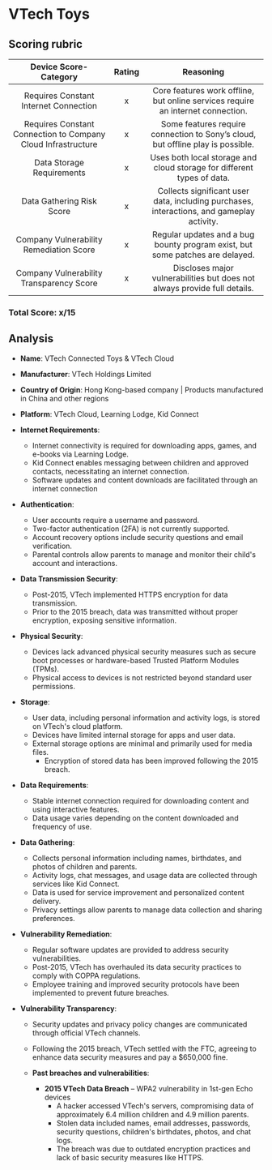 # VTech Toys

## Scoring rubric
| Device Score-Category |  Rating | Reasoning | 
| :---: | :---: | :---: | 
| Requires Constant Internet Connection | x | Core features work offline, but online services require an internet connection. |
| Requires Constant Connection to Company Cloud Infrastructure | x | Some features require connection to Sony’s cloud, but offline play is possible. |
| Data Storage Requirements | x | Uses both local storage and cloud storage for different types of data. |
| Data Gathering Risk Score | x | Collects significant user data, including purchases, interactions, and gameplay activity. |
| Company Vulnerability Remediation Score | x | Regular updates and a bug bounty program exist, but some patches are delayed. |
| Company Vulnerability Transparency Score | x | Discloses major vulnerabilities but does not always provide full details. | 

### Total Score: x/15

## Analysis  
- **Name**: VTech Connected Toys & VTech Cloud
- **Manufacturer**: VTech Holdings Limited
- **Country of Origin**: Hong Kong-based company | Products manufactured in China and other regions
- **Platform**: VTech Cloud, Learning Lodge, Kid Connect​

- **Internet Requirements**:  
    - Internet connectivity is required for downloading apps, games, and e-books via Learning Lodge.
    - Kid Connect enables messaging between children and approved contacts, necessitating an internet connection.
    - Software updates and content downloads are facilitated through an internet connection

- **Authentication**:  
    - User accounts require a username and password.
    - Two-factor authentication (2FA) is not currently supported.
    - Account recovery options include security questions and email verification.
    - Parental controls allow parents to manage and monitor their child's account and interactions.

- **Data Transmission Security**:  
    - Post-2015, VTech implemented HTTPS encryption for data transmission.
    - Prior to the 2015 breach, data was transmitted without proper encryption, exposing sensitive information.​

- **Physical Security**:  
    - Devices lack advanced physical security measures such as secure boot processes or hardware-based Trusted Platform Modules (TPMs).
    - Physical access to devices is not restricted beyond standard user permissions.

- **Storage**:  
    - User data, including personal information and activity logs, is stored on VTech's cloud platform.
    - Devices have limited internal storage for apps and user data.
    - External storage options are minimal and primarily used for media files.
      - Encryption of stored data has been improved following the 2015 breach.

- **Data Requirements**:  
    - Stable internet connection required for downloading content and using interactive features.
    - Data usage varies depending on the content downloaded and frequency of use.

- **Data Gathering**:  
    - Collects personal information including names, birthdates, and photos of children and parents.
    - Activity logs, chat messages, and usage data are collected through services like Kid Connect.
    - Data is used for service improvement and personalized content delivery.
    - Privacy settings allow parents to manage data collection and sharing preferences.

- **Vulnerability Remediation**:  
    - Regular software updates are provided to address security vulnerabilities.
    - Post-2015, VTech has overhauled its data security practices to comply with COPPA regulations.
    - Employee training and improved security protocols have been implemented to prevent future breaches.
      
- **Vulnerability Transparency**:  
    - Security updates and privacy policy changes are communicated through official VTech channels.
    - Following the 2015 breach, VTech settled with the FTC, agreeing to enhance data security measures and pay a $650,000 fine.
 
    - **Past breaches and vulnerabilities**:  
        - **2015 VTech Data Breach** –  WPA2 vulnerability in 1st-gen Echo devices
          - A hacker accessed VTech's servers, compromising data of approximately 6.4 million children and 4.9 million parents.
          - Stolen data included names, email addresses, passwords, security questions, children's birthdates, photos, and chat logs.
          - The breach was due to outdated encryption practices and lack of basic security measures like HTTPS.
        
